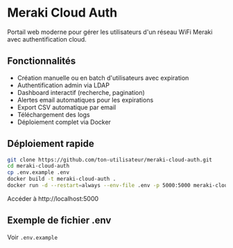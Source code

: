 # Meraki Cloud Auth

Portail web moderne pour gérer les utilisateurs d'un réseau WiFi Meraki avec authentification cloud.

## Fonctionnalités

- Création manuelle ou en batch d'utilisateurs avec expiration
- Authentification admin via LDAP
- Dashboard interactif (recherche, pagination)
- Alertes email automatiques pour les expirations
- Export CSV automatique par email
- Téléchargement des logs
- Déploiement complet via Docker

## Déploiement rapide

```bash
git clone https://github.com/ton-utilisateur/meraki-cloud-auth.git
cd meraki-cloud-auth
cp .env.example .env
docker build -t meraki-cloud-auth .
docker run -d --restart=always --env-file .env -p 5000:5000 meraki-cloud-auth
```

Accéder à http://localhost:5000

## Exemple de fichier .env

Voir `.env.example`

